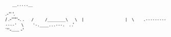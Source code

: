                       
                      
       __.....__      
   .-''         '.    
  /     .-''"'-.  `.  
 /     /________\   \ 
 |                  | 
 \    .-------------' 
  \    '-.____...---. 
   `.             .'  
     `''-...... -'    
                      
                      

